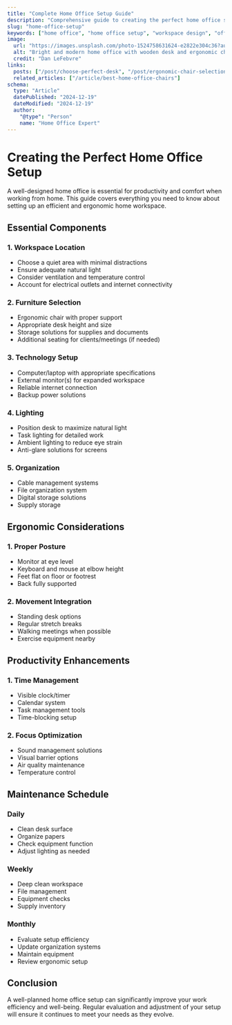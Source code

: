 ```yaml
---
title: "Complete Home Office Setup Guide"
description: "Comprehensive guide to creating the perfect home office setup, covering everything from desk selection to ergonomic considerations"
slug: "home-office-setup"
keywords: ["home office", "home office setup", "workspace design", "office ergonomics", "remote work setup"]
image:
  url: "https://images.unsplash.com/photo-1524758631624-e2822e304c36?auto=format&fit=crop&q=80"
  alt: "Bright and modern home office with wooden desk and ergonomic chair"
  credit: "Dan LeFebvre"
links:
  posts: ["/post/choose-perfect-desk", "/post/ergonomic-chair-selection"]
  related_articles: ["/article/best-home-office-chairs"]
schema:
  type: "Article"
  datePublished: "2024-12-19"
  dateModified: "2024-12-19"
  author:
    "@type": "Person"
    name: "Home Office Expert"
---
```


# Creating the Perfect Home Office Setup

A well-designed home office is essential for productivity and comfort when working from home. This guide covers everything you need to know about setting up an efficient and ergonomic home workspace.

## Essential Components

### 1. Workspace Location
- Choose a quiet area with minimal distractions
- Ensure adequate natural light
- Consider ventilation and temperature control
- Account for electrical outlets and internet connectivity

### 2. Furniture Selection
- Ergonomic chair with proper support
- Appropriate desk height and size
- Storage solutions for supplies and documents
- Additional seating for clients/meetings (if needed)

### 3. Technology Setup
- Computer/laptop with appropriate specifications
- External monitor(s) for expanded workspace
- Reliable internet connection
- Backup power solutions

### 4. Lighting
- Position desk to maximize natural light
- Task lighting for detailed work
- Ambient lighting to reduce eye strain
- Anti-glare solutions for screens

### 5. Organization
- Cable management systems
- File organization system
- Digital storage solutions
- Supply storage

## Ergonomic Considerations

### 1. Proper Posture
- Monitor at eye level
- Keyboard and mouse at elbow height
- Feet flat on floor or footrest
- Back fully supported

### 2. Movement Integration
- Standing desk options
- Regular stretch breaks
- Walking meetings when possible
- Exercise equipment nearby

## Productivity Enhancements

### 1. Time Management
- Visible clock/timer
- Calendar system
- Task management tools
- Time-blocking setup

### 2. Focus Optimization
- Sound management solutions
- Visual barrier options
- Air quality maintenance
- Temperature control

## Maintenance Schedule

### Daily
- Clean desk surface
- Organize papers
- Check equipment function
- Adjust lighting as needed

### Weekly
- Deep clean workspace
- File management
- Equipment checks
- Supply inventory

### Monthly
- Evaluate setup efficiency
- Update organization systems
- Maintain equipment
- Review ergonomic setup

## Conclusion

A well-planned home office setup can significantly improve your work efficiency and well-being. Regular evaluation and adjustment of your setup will ensure it continues to meet your needs as they evolve.
